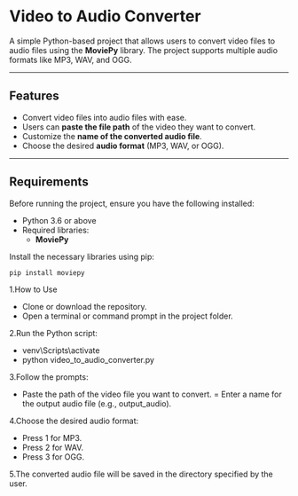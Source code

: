 # Video to Audio Converter

A simple Python-based project that allows users to convert video files to audio files using the **MoviePy** library. The project supports multiple audio formats like MP3, WAV, and OGG.

---

## Features

- Convert video files into audio files with ease.
- Users can **paste the file path** of the video they want to convert.
- Customize the **name of the converted audio file**.
- Choose the desired **audio format** (MP3, WAV, or OGG).

---

## Requirements

Before running the project, ensure you have the following installed:

- Python 3.6 or above
- Required libraries:
  - **MoviePy**

Install the necessary libraries using pip:

```bash
pip install moviepy
```
1.How to Use
- Clone or download the repository.
- Open a terminal or command prompt in the project folder.

2.Run the Python script:
- venv\Scripts\activate
- python video_to_audio_converter.py

3.Follow the prompts:
- Paste the path of the video file you want to convert.
= Enter a name for the output audio file (e.g., output_audio).

4.Choose the desired audio format:
- Press 1 for MP3.
- Press 2 for WAV.
- Press 3 for OGG.

5.The converted audio file will be saved in the directory specified by the user.
